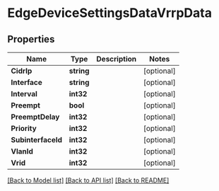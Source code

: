# EdgeDeviceSettingsDataVrrpData

## Properties

Name | Type | Description | Notes
------------ | ------------- | ------------- | -------------
**CidrIp** | **string** |  | [optional] 
**Interface** | **string** |  | [optional] 
**Interval** | **int32** |  | [optional] 
**Preempt** | **bool** |  | [optional] 
**PreemptDelay** | **int32** |  | [optional] 
**Priority** | **int32** |  | [optional] 
**SubinterfaceId** | **int32** |  | [optional] 
**VlanId** | **int32** |  | [optional] 
**Vrid** | **int32** |  | [optional] 

[[Back to Model list]](../README.md#documentation-for-models) [[Back to API list]](../README.md#documentation-for-api-endpoints) [[Back to README]](../README.md)


